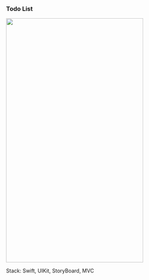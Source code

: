 ### Todo List

<img src="https://media.giphy.com/media/QsjiplLSYI7rJrYle8/giphy.gif" width="375" height="667" />

Stack: Swift, UIKit, StoryBoard, MVC
